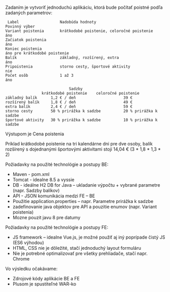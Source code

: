 Zadaním je vytvoriť jednoduchú aplikáciu, ktorá bude počítať poistné podľa zadaných parametrov:

     Label	                Nadobúda hodnoty	                        Povinný výber
    Variant poistenia       krátkodobé poistenie, celoročné poistenie           áno
    Začiatok poistenia                                                          áno
    Koniec poistenia                                                            áno pre krátkodobé poistenie
    Balík	                základný, rozšírený, extra                          áno
    Pripoistenia	        storno cesty, športové aktivity                     nie
    Počet osôb              1 až 3                                              áno

	                            Sadzby
	                krátkodobé poistenie	celoročné poistenie
    základný balík      1,2 € / deň                     39 €
    rozšírený balík     1,8 € / deň                     49 €
    extra balík         2,4 € / deň                     59 €
    storno cesty        50 % prirážka k sadzbe          20 % prirážka k sadzbe
    športové aktivity   30 % prirážka k sadzbe          10 % prirážka k sadzbe

Výstupom je Cena poistenia

Príklad
krátkodobé poistenie na tri kalendárne dni pre dve osoby, balík rozšírený s dojednanými športovými
aktivitami stojí 14,04 € (3 * 1,8 * 1,3 * 2)

Požiadavky na použité technológie a postupy BE:
-	Maven - pom.xml
-	Tomcat - idealne 8.5 a vyssie
-	DB - ideálne H2 DB for Java – ukladanie výpočtu + vybrané parametre (napr. Sadzby balíkov)
-	API - JSON komunikácia medzi FE – BE
-	Použitie application.properties – napr. Parametre prirážka k sadzbe
-	zadefinovanie java objektov pre API a pouzitie enumov (napr. Variant poistenia)
-	Mozne pouzit javu 8 pre datumy

Požiadavky na použité technológie a postupy FE:
-	JS framework – idealne Vue.js, je možné použiť aj iný poprípade čistý JS (ES6 výhodou)
-	HTML, CSS nie je dôležité, stačí jednoduchý layout formuláru
-	Nie je potrebné optimalizovať pre všetky prehliadače, stačí napr. Chrome


Vo výsledku očakávame:
-	Zdrojové kódy aplikácie BE a FE
-	Plusom je spustiteľné WAR-ko
